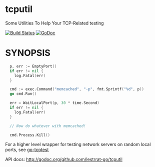 tcputil
==========

Some Utilities To Help Your TCP-Related testing

[![Build Status](https://travis-ci.org/lestrrat-go/tcputil.png?branch=master)](https://travis-ci.org/lestrrat-go/tcputil)
[![GoDoc](https://godoc.org/github.com/lestrrat-go/tcputil?status.svg)](https://godoc.org/github.com/lestrrat-go/tcputil)

# SYNOPSIS

```go
  p, err := EmptyPort()
  if err != nil {
    log.Fatal(err)
  }

  cmd := exec.Command("memcached", "-p", fmt.Sprintf("%d", p))
  go cmd.Run()

  err = WaitLocalPort(p, 30 * time.Second)
  if err != nil {
    log.Fatal(err)
  }

  // Now do whatever with memcached!

  cmd.Process.Kill()
```

For a higher level wrapper for testing network servers on random local ports,
see [go-tcptest](https://github.com/lestrrat-go/tcptest)

API docs: http://godoc.org/github.com/lestrrat-go/tcputil
